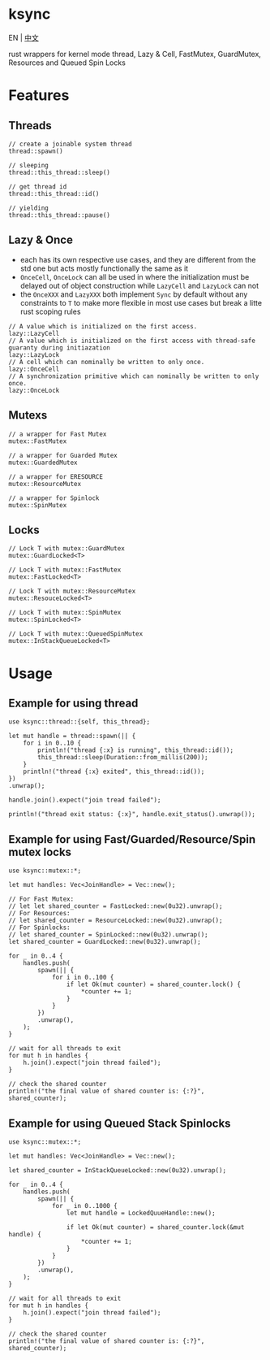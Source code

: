 # ksync
EN | [中文](./README_CN.md)

rust wrappers for kernel mode thread, Lazy & Cell, FastMutex, GuardMutex, Resources and Queued Spin Locks
# Features
## Threads
```
// create a joinable system thread
thread::spawn()

// sleeping
thread::this_thread::sleep()

// get thread id
thread::this_thread::id()

// yielding
thread::this_thread::pause()
```
## Lazy & Once
- each has its own respective use cases, and they are different from the std one but acts mostly functionally the same as it
- `OnceCell`, `OnceLock` can all be used in where the initialization must be delayed out of object construction while `LazyCell` and `LazyLock` can not
- the `OnceXXX` and `LazyXXX` both implement `Sync` by default without any constraints to `T` to make more flexible in most use cases but break a litte rust scoping rules
```
// A value which is initialized on the first access.
lazy::LazyCell
// A value which is initialized on the first access with thread-safe guaranty during initiazation
lazy::LazyLock
// A cell which can nominally be written to only once.
lazy::OnceCell
// A synchronization primitive which can nominally be written to only once.
lazy::OnceLock
```
## Mutexs
```
// a wrapper for Fast Mutex
mutex::FastMutex

// a wrapper for Guarded Mutex
mutex::GuardedMutex

// a wrapper for ERESOURCE
mutex::ResourceMutex

// a wrapper for Spinlock
mutex::SpinMutex
```
## Locks
```
// Lock T with mutex::GuardMutex
mutex::GuardLocked<T>

// Lock T with mutex::FastMutex
mutex::FastLocked<T>

// Lock T with mutex::ResourceMutex
mutex::ResouceLocked<T>

// Lock T with mutex::SpinMutex
mutex::SpinLocked<T>

// Lock T with mutex::QueuedSpinMutex
mutex::InStackQueueLocked<T>
```
# Usage
## Example for using thread
```
use ksync::thread::{self, this_thread};

let mut handle = thread::spawn(|| {
    for i in 0..10 {
        println!("thread {:x} is running", this_thread::id());
        this_thread::sleep(Duration::from_millis(200));
    }
    println!("thread {:x} exited", this_thread::id());
})
.unwrap();

handle.join().expect("join tread failed");

println!("thread exit status: {:x}", handle.exit_status().unwrap());
```
## Example for using Fast/Guarded/Resource/Spin mutex locks
```
use ksync::mutex::*;

let mut handles: Vec<JoinHandle> = Vec::new();

// For Fast Mutex:
// let let shared_counter = FastLocked::new(0u32).unwrap();
// For Resources:
// let shared_counter = ResourceLocked::new(0u32).unwrap();
// For Spinlocks:
// let shared_counter = SpinLocked::new(0u32).unwrap();
let shared_counter = GuardLocked::new(0u32).unwrap();

for _ in 0..4 {
    handles.push(
        spawn(|| {
            for i in 0..100 {
                if let Ok(mut counter) = shared_counter.lock() {
                    *counter += 1;
                }
            }
        })
        .unwrap(),
    );
}

// wait for all threads to exit
for mut h in handles {
    h.join().expect("join thread failed");
}

// check the shared counter
println!("the final value of shared counter is: {:?}", shared_counter);
```

## Example for using Queued Stack Spinlocks
```
use ksync::mutex::*;

let mut handles: Vec<JoinHandle> = Vec::new();

let shared_counter = InStackQueueLocked::new(0u32).unwrap();

for _ in 0..4 {
    handles.push(
        spawn(|| {
            for _ in 0..1000 {
                let mut handle = LockedQuueHandle::new();

                if let Ok(mut counter) = shared_counter.lock(&mut handle) {
                    *counter += 1;
                }
            }
        })
        .unwrap(),
    );
}

// wait for all threads to exit
for mut h in handles {
    h.join().expect("join thread failed");
}

// check the shared counter
println!("the final value of shared counter is: {:?}", shared_counter);

```